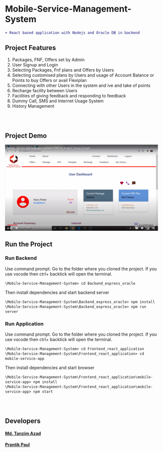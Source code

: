 # Mobile-Service-Management-System

```diff
+ React based application with Nodejs and Oracle DB in backend
```


## **Project Features**

1. Packages, FNF, Offers set by Admin
2. User Signup and Login
3. Selecting Packages, Fnf plans and Offers by Users
4. Selecting customised plans by Users and usage of Account Balance or Points to buy Offers or avail Flexiplan
5. Connecting with other Users in the system and ive and take of points
6. Recharge facility between Users
7. Facilities of giving feedback and responding to feedback
8. Dummy Call, SMS and Internet Usage System
9. History Management


<br /><br />
## **Project Demo**
[![](https://github.com/TanzimAzadNishan/Mobile-Service-Management-System/blob/main/Thumbnail.png)](https://drive.google.com/file/d/1JBkXRjxwu2M_3ULNQEs_7FT1nBl0CB4B/view?usp=sharing)


## **Run the Project**

### **Run Backend**

Use command prompt. Go to the folder where you cloned the project.
If you use vscode then ctrl+ backtick will open the terminal.

```
\Mobile-Service-Management-System> cd Backend_express_oracle

```

Then install dependencies and start backend server

```
\Mobile-Service-Management-System\Backend_express_oracle> npm install
\Mobile-Service-Management-System\Backend_express_oracle> npm run server

```

### **Run Application**

Use command prompt. Go to the folder where you cloned the project.
If you use vscode then ctrl+ backtick will open the terminal.

```
\Mobile-Service-Management-System> cd Frontend_react_application
\Mobile-Service-Management-System\Frontend_react_application> cd mobile-service-app

```

Then install dependencies and start browser

```
\Mobile-Service-Management-System\Frontend_react_application\mobile-service-app> npm install
\Mobile-Service-Management-System\Frontend_react_application\mobile-service-app> npm start

```

<br /><br />
## **Developers**
#### [Md. Tanzim Azad](https://github.com/TanzimAzadNishan)
#### [Prantik Paul](https://github.com/prantik-paul-99)
